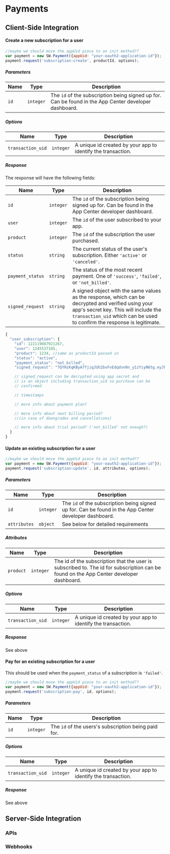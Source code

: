 # Payments

## Client-Side Integration

#### Create a new subscription for a user

```js
//maybe we should move the appUid piece to an init method??
var payment = new SW.Payment({appUid: "your-oauth2-application-id"});
payment.request('subscription:create', productId, options);
```

##### Parameters

Name | Type | Description
-----|------|--------------
`id`|`integer`| The `id` of the subscription being signed up for.  Can be found in the App Center developer dashboard.

##### Options

Name | Type | Description
-----|------|--------------
`transaction_uid`|`integer`| A unique id created by your app to identify the transaction.

##### Response

The response will have the following fields:

Name | Type | Description
-----|------|--------------
`id`|`integer`| The `id` of the subscription being signed up for.  Can be found in the App Center developer dashboard.
`user`|`integer`| The `id` of the user subscribed to your app.
`product`|`integer`| The `id` of the subscription the user purchased.
`status`|`string`| The current status of the user's subscription.  Either `'active'` or `'canceled'`.
`payment_status`|`string`| The status of the most recent payment.  One of `'success'`, `'failed'`, or `'not_billed'`.
`signed_request`|`string`| A signed object with the same values as the response, which can be decrypted and verified using your app's secret key.  This will include the `transaction_uid` which can be used to confirm the response is legitimate.

```js
{
  "user_subscription": {
    "id": 122119087921267,
    "user": 1245537185,
    "product": 1234, //same as productId passed in
    "status": "active",
    "payment_status": "not_billed",
    "signed_request": "7QYHzKqKByA7fjiqJUh2bxFvEdqdvn0n_y1zYiyN6tg.eyJhbGCJxdWFudGl0eSI6IjEiLCJzdGF0dXMiOiJjb21wbGV0ZWQifQ"

    // signed_request can be decrypted using app secret and
    // is an object including transaction_uid so purchase can be
    // confirmed

    // timestamps

    // more info about payment plan?

    // more info about next billing period?
    //(in case of downgrades and cancellations)

    // more info about trial period? ('not_billed' not enough?)
  }
}
```

#### Update an existing subscription for a user

```js
//maybe we should move the appUid piece to an init method??
var payment = new SW.Payment({appUid: "your-oauth2-application-id"});
payment.request('subscription:update', id, attributes, options);
```

##### Parameters

Name | Type | Description
-----|------|--------------
`id`|`integer`| The `id` of the subscription being signed up for.  Can be found in the App Center developer dashboard.
`attributes`|`object`| See below for detailed requirements

##### Attributes

Name | Type | Description
-----|------|--------------
`product`|`integer`| The id of the subscription that the user is subscribed to.  The id for subscription can be found on the App Center developer dashboard.

##### Options

Name | Type | Description
-----|------|--------------
`transaction_uid`|`integer`| A unique id created by your app to identify the transaction.

##### Response

See above

#### Pay for an existing subscription for a user

This should be used when the `payment_status` of a subscription is `'failed'`.

```js
//maybe we should move the appUid piece to an init method??
var payment = new SW.Payment({appUid: "your-oauth2-application-id"});
payment.request('subscription:pay', id, options);
```

##### Parameters

Name | Type | Description
-----|------|--------------
`id`|`integer`| The `id` of the users's subscription being paid for.

##### Options

Name | Type | Description
-----|------|--------------
`transaction_uid`|`integer`| A unique id created by your app to identify the transaction.

##### Response

See above

## Server-Side Integration

### APIs


### Webhooks
